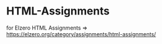 # HTML-Assignments
for Elzero HTML Assignments => https://elzero.org/category/assignments/html-assignments/
